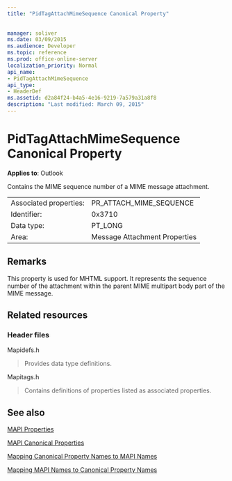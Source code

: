 ```yaml
---
title: "PidTagAttachMimeSequence Canonical Property"
 
 
manager: soliver
ms.date: 03/09/2015
ms.audience: Developer
ms.topic: reference
ms.prod: office-online-server
localization_priority: Normal
api_name:
- PidTagAttachMimeSequence
api_type:
- HeaderDef
ms.assetid: d2a84f24-b4a5-4e16-9219-7a579a31a8f8
description: "Last modified: March 09, 2015"
---
```


# PidTagAttachMimeSequence Canonical Property

  
  
**Applies to**: Outlook 
  
Contains the MIME sequence number of a MIME message attachment.
  
|||
|:-----|:-----|
|Associated properties:  <br/> |PR_ATTACH_MIME_SEQUENCE  <br/> |
|Identifier:  <br/> |0x3710  <br/> |
|Data type:  <br/> |PT_LONG  <br/> |
|Area:  <br/> |Message Attachment Properties  <br/> |
   
## Remarks

This property is used for MHTML support. It represents the sequence number of the attachment within the parent MIME multipart body part of the MIME message.
  
## Related resources

### Header files

Mapidefs.h
  
> Provides data type definitions.
    
Mapitags.h
  
> Contains definitions of properties listed as associated properties.
    
## See also



[MAPI Properties](mapi-properties.md)
  
[MAPI Canonical Properties](mapi-canonical-properties.md)
  
[Mapping Canonical Property Names to MAPI Names](mapping-canonical-property-names-to-mapi-names.md)
  
[Mapping MAPI Names to Canonical Property Names](mapping-mapi-names-to-canonical-property-names.md)

